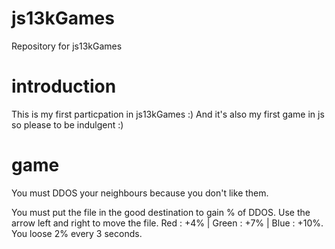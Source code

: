# js13kGames
Repository for js13kGames

# introduction
This is my first particpation in js13kGames :)
And it's also my first game in js so please to be indulgent :)

# game
You must DDOS your neighbours because you don't like them.

You must put the file in the good destination to gain % of DDOS.
Use the arrow left and right to move the file.
Red : +4% | Green : +7% | Blue : +10%. You loose 2% every 3 seconds.
